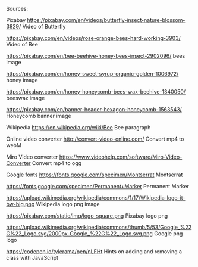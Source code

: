 Sources:

Pixabay
https://pixabay.com/en/videos/butterfly-insect-nature-blossom-3829/
Video of Butterfly

https://pixabay.com/en/videos/rose-orange-bees-hard-working-3903/
Video of Bee

https://pixabay.com/en/bee-beehive-honey-bees-insect-2902096/
bees image

https://pixabay.com/en/honey-sweet-syrup-organic-golden-1006972/
honey image

https://pixabay.com/en/honey-honeycomb-bees-wax-beehive-1340050/
beeswax image

https://pixabay.com/en/banner-header-hexagon-honeycomb-1563543/
Honeycomb banner image

Wikipedia
https://en.wikipedia.org/wiki/Bee
Bee paragraph

Online video converter
http://convert-video-online.com/
Convert mp4 to webM

Miro Video converter
https://www.videohelp.com/software/Miro-Video-Converter
Convert mp4 to ogg

Google fonts
https://fonts.google.com/specimen/Montserrat
Montserrat

https://fonts.google.com/specimen/Permanent+Marker
Permanent Marker

https://upload.wikimedia.org/wikipedia/commons/1/17/Wikipedia-logo-it-bw-big.png
Wikipedia logo png image

https://pixabay.com/static/img/logo_square.png
Pixabay logo png

https://upload.wikimedia.org/wikipedia/commons/thumb/5/53/Google_%22G%22_Logo.svg/2000px-Google_%22G%22_Logo.svg.png
Google png logo

https://codepen.io/tylerama/pen/nLFHt
Hints on adding and removing a class with JavaScript
